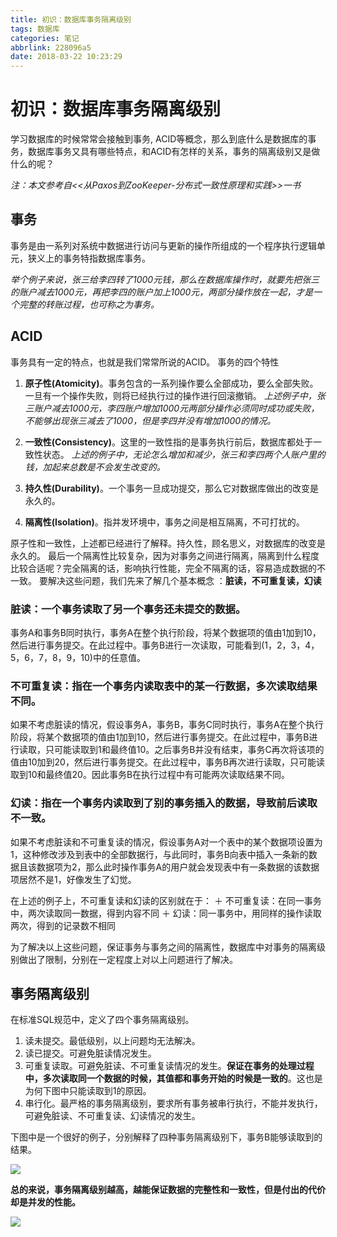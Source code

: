 ```yaml
---
title: 初识：数据库事务隔离级别
tags: 数据库
categories: 笔记
abbrlink: 228096a5
date: 2018-03-22 10:23:29
---
```


# 初识：数据库事务隔离级别



学习数据库的时候常常会接触到事务, ACID等概念，那么到底什么是数据库的事务，数据库事务又具有哪些特点，和ACID有怎样的关系，事务的隔离级别又是做什么的呢？

*注：本文参考自<<从Paxos到ZooKeeper-分布式一致性原理和实践>>一书*

<!--more-->

## 事务

事务是由一系列对系统中数据进行访问与更新的操作所组成的一个程序执行逻辑单元，狭义上的事务特指数据库事务。

*举个例子来说，张三给李四转了1000元钱，那么在数据库操作时，就要先把张三的账户减去1000元，再把李四的账户加上1000元，两部分操作放在一起，才是一个完整的转账过程，也可称之为事务。*

## ACID
事务具有一定的特点，也就是我们常常所说的ACID。
事务的四个特性
1. **原子性(Atomicity)**。事务包含的一系列操作要么全部成功，要么全部失败。一旦有一个操作失败，则将已经执行过的操作进行回滚撤销。
*上述例子中，张三账户减去1000元，李四账户增加1000元两部分操作必须同时成功或失败，不能够出现张三减去了1000，但是李四并没有增加1000的情况。*

2. **一致性(Consistency)**。这里的一致性指的是事务执行前后，数据库都处于一致性状态。
*上述的例子中，无论怎么增加和减少，张三和李四两个人账户里的钱，加起来总数是不会发生改变的。*

3. **持久性(Durability)**。一个事务一旦成功提交，那么它对数据库做出的改变是永久的。
4. **隔离性(Isolation)**。指并发环境中，事务之间是相互隔离，不可打扰的。

原子性和一致性，上述都已经进行了解释。持久性，顾名思义，对数据库的改变是永久的。
最后一个隔离性比较复杂，因为对事务之间进行隔离，隔离到什么程度比较合适呢？完全隔离的话，影响执行性能，完全不隔离的话，容易造成数据的不一致。
要解决这些问题，我们先来了解几个基本概念 ：**脏读，不可重复读，幻读**

### 脏读：一个事务读取了另一个事务还未提交的数据。
事务A和事务B同时执行，事务A在整个执行阶段，将某个数据项的值由1加到10，然后进行事务提交。在此过程中。事务B进行一次读取，可能看到(1，2，3，4，5，6，7，8，9，10)中的任意值。

### 不可重复读：指在一个事务内读取表中的某一行数据，多次读取结果不同。
如果不考虑脏读的情况，假设事务A，事务B，事务C同时执行，事务A在整个执行阶段，将某个数据项的值由1加到10，然后进行事务提交。在此过程中，事务B进行读取，只可能读取到1和最终值10。之后事务B并没有结束，事务C再次将该项的值由10加到20，然后进行事务提交。在此过程中，事务B再次进行读取，只可能读取到10和最终值20。因此事务B在执行过程中有可能两次读取结果不同。

### 幻读：指在一个事务内读取到了别的事务插入的数据，导致前后读取不一致。
如果不考虑脏读和不可重复读的情况，假设事务A对一个表中的某个数据项设置为1，这种修改涉及到表中的全部数据行，与此同时，事务B向表中插入一条新的数据且该数据项为2，那么此时操作事务A的用户就会发现表中有一条数据的该数据项居然不是1，好像发生了幻觉。

在上述的例子上，不可重复读和幻读的区别就在于：
＋ 不可重复读：在同一事务中，两次读取同一数据，得到内容不同
＋ 幻读：同一事务中，用同样的操作读取两次，得到的记录数不相同

为了解决以上这些问题，保证事务与事务之间的隔离性，数据库中对事务的隔离级别做出了限制，分别在一定程度上对以上问题进行了解决。

## 事务隔离级别
在标准SQL规范中，定义了四个事务隔离级别。

1. 读未提交。最低级别，以上问题均无法解决。
2. 读已提交。可避免脏读情况发生。
3. 可重复读取。可避免脏读、不可重复读情况的发生。**保证在事务的处理过程中，多次读取同一个数据的时候，其值都和事务开始的时候是一致的**。这也是为何下图中只能读取到1的原因。
4. 串行化。最严格的事务隔离级别，要求所有事务被串行执行，不能并发执行，可避免脏读、不可重复读、幻读情况的发生。

下图中是一个很好的例子，分别解释了四种事务隔离级别下，事务B能够读取到的结果。

![](/img/初识：数据库事务隔离级别/img1.jpg)

**总的来说，事务隔离级别越高，越能保证数据的完整性和一致性，但是付出的代价却是并发的性能。**

![](/img/初识：数据库事务隔离级别/img2.jpg)